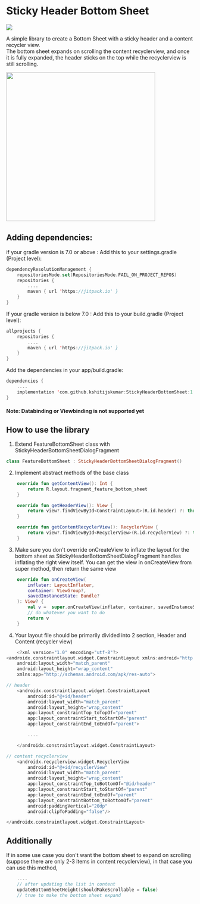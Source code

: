# Sticky Header Bottom Sheet
[![](https://jitpack.io/v/kshitijskumar/StickyHeaderBottomSheet.svg)](https://jitpack.io/#kshitijskumar/StickyHeaderBottomSheet)

A simple library to create a Bottom Sheet with a sticky header and a content recycler view.  <br>
The bottom sheet expands on scrolling the content recyclerview, and once it is fully expanded, the header sticks on the top while the recyclerview is still scrolling.

<img src="https://github.com/kshitijskumar/Sticky-Header-Bottom-Sheet/blob/main/stickyheaderdemo.gif" height=400> &nbsp;&nbsp;

## Adding dependencies: 
if your gradle version is 7.0 or above :
Add this to your settings.gradle (Project level):
```kotlin
dependencyResolutionManagement {
	repositoriesMode.set(RepositoriesMode.FAIL_ON_PROJECT_REPOS)
	repositories {
		....
		maven { url 'https://jitpack.io' }
	}
}
```
If your gradle version is below 7.0 : Add this to your build.gradle (Project level):
```kotlin
allprojects {
	repositories {
		....
		maven { url 'https://jitpack.io' }
	}
}
```
Add the dependencies in your app/build.gradle:
```kotlin
dependencies {
    ....
    implementation 'com.github.kshitijskumar:StickyHeaderBottomSheet:1.0.1'
}
```
#### Note: Databinding or Viewbinding is not supported yet

## How to use the library
1. Extend FeatureBottomSheet class with StickyHeaderBottomSheetDialogFragment
```kotlin
class FeatureBottomSheet : StickyHeaderBottomSheetDialogFragment()
```
2. Implement abstract methods of the base class
```kotlin
    override fun getContentView(): Int {
        return R.layout.fragment_feature_bottom_sheet
    }

    override fun getHeaderView(): View {
        return view?.findViewById<ConstraintLayout>(R.id.header) ?: throw IllegalStateException("Header view not found")
    }

    override fun getContentRecyclerView(): RecyclerView {
        return view?.findViewById<RecyclerView>(R.id.recyclerView) ?: throw IllegalStateException("Recyclerview not found")
    }
 ```
 3. Make sure you don't override onCreateView to inflate the layout for the bottom sheet as StickyHeaderBottomSheetDialogFragment handles inflating the right view itself. You can get the view in onCreateView from super method, then return the same view
```kotlin
    override fun onCreateView(
        inflater: LayoutInflater,
        container: ViewGroup?,
        savedInstanceState: Bundle?
    ): View? {
        val v =  super.onCreateView(inflater, container, savedInstanceState)
        // do whatever you want to do
        return v
    }
  ```
 4. Your layout file should be primarily divided into 2 section, Header and Content (recycler view)
```kotlin
    <?xml version="1.0" encoding="utf-8"?>
<androidx.constraintlayout.widget.ConstraintLayout xmlns:android="http://schemas.android.com/apk/res/android"
    android:layout_width="match_parent"
    android:layout_height="wrap_content"
    xmlns:app="http://schemas.android.com/apk/res-auto">

// header
    <androidx.constraintlayout.widget.ConstraintLayout
        android:id="@+id/header"
        android:layout_width="match_parent"
        android:layout_height="wrap_content"
        app:layout_constraintTop_toTopOf="parent"
        app:layout_constraintStart_toStartOf="parent"
        app:layout_constraintEnd_toEndOf="parent">

        ....

    </androidx.constraintlayout.widget.ConstraintLayout>

// content recyclerview
    <androidx.recyclerview.widget.RecyclerView
        android:id="@+id/recyclerView"
        android:layout_width="match_parent"
        android:layout_height="wrap_content"
        app:layout_constraintTop_toBottomOf="@id/header"
        app:layout_constraintStart_toStartOf="parent"
        app:layout_constraintEnd_toEndOf="parent"
        app:layout_constraintBottom_toBottomOf="parent"
        android:paddingVertical="20dp"
        android:clipToPadding="false"/>

</androidx.constraintlayout.widget.ConstraintLayout>
```
## Additionally
If in some use case you don't want the bottom sheet to expand on scrolling (suppose there are only 2-3 items in content recyclerview), in that case you can use this method, 
```kotlin
    ....
    // after updating the list in content
    updateBottomSheetHeight(shouldMakeScrollable = false)
    // true to make the bottom sheet expand
```
